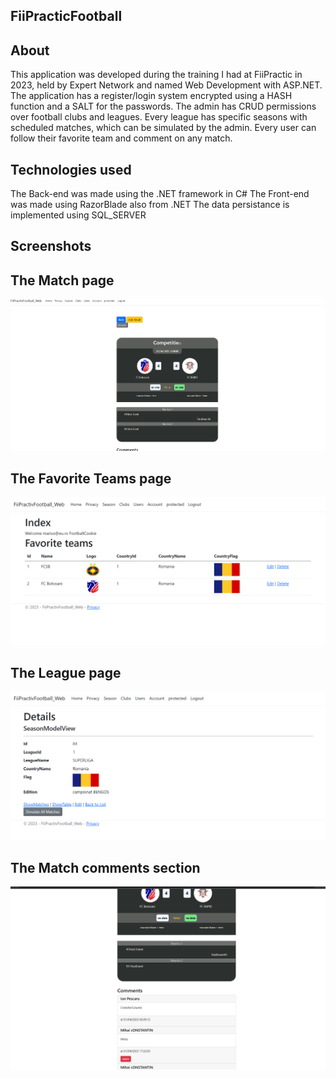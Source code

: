 ## FiiPracticFootball

## About

This application was developed during the training I had at FiiPractic in 2023, held by Expert Network and named Web Development with ASP.NET.
The application has a register/login system encrypted using a HASH function and a SALT for the passwords.
The admin has CRUD permissions over football clubs and leagues.
Every league has specific seasons with scheduled matches, which can be simulated by the admin.
Every user can follow their favorite team and comment on any match.

## Technologies used

The Back-end was made using the .NET framework in C#
The Front-end was made using RazorBlade also from .NET
The data persistance is implemented using SQL_SERVER

## Screenshots

## The Match page

![screenshot](./screenshots/match.png)

## The Favorite Teams page

![screenshot](./screenshots/favoriteTeams.png)

## The League page

![screenshot](./screenshots/league.png)

## The Match comments section

![screenshot](./screenshots/comments.png)
